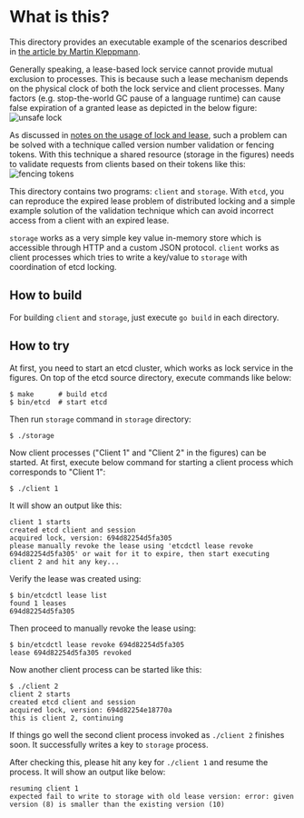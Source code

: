 # What is this?
This directory provides an executable example of the scenarios described in [the article by Martin Kleppmann][fencing].

Generally speaking, a lease-based lock service cannot provide mutual exclusion to processes. This is because such a lease mechanism depends on the physical clock of both the lock service and client processes. Many factors (e.g. stop-the-world GC pause of a language runtime) can cause false expiration of a granted lease as depicted in the below figure: ![unsafe lock][unsafe-lock]

As discussed in [notes on the usage of lock and lease][why], such a problem can be solved with a technique called version number validation or fencing tokens. With this technique a shared resource (storage in the figures) needs to validate requests from clients based on their tokens like this: ![fencing tokens][fencing-tokens]

This directory contains two programs: `client` and `storage`. With `etcd`, you can reproduce the expired lease problem of distributed locking and a simple example solution of the validation technique which can avoid incorrect access from a client with an expired lease.

`storage` works as a very simple key value in-memory store which is accessible through HTTP and a custom JSON protocol. `client` works as client processes which tries to write a key/value to `storage` with coordination of etcd locking.

## How to build

For building `client` and `storage`, just execute `go build` in each directory.

## How to try

At first, you need to start an etcd cluster, which works as lock service in the figures. On top of the etcd source directory, execute commands like below:
```
$ make      # build etcd
$ bin/etcd  # start etcd
```

Then run `storage` command in `storage` directory:
```
$ ./storage
```

Now client processes ("Client 1" and "Client 2" in the figures) can be started. At first, execute below command for starting a client process which corresponds to "Client 1":
```
$ ./client 1
```
It will show an output like this:
```
client 1 starts
created etcd client and session
acquired lock, version: 694d82254d5fa305
please manually revoke the lease using 'etcdctl lease revoke 694d82254d5fa305' or wait for it to expire, then start executing client 2 and hit any key...
```

Verify the lease was created using:
```
$ bin/etcdctl lease list
found 1 leases
694d82254d5fa305
```

Then proceed to manually revoke the lease using:
```
$ bin/etcdctl lease revoke 694d82254d5fa305
lease 694d82254d5fa305 revoked
```

Now another client process can be started like this:
```
$ ./client 2
client 2 starts
created etcd client and session
acquired lock, version: 694d82254e18770a
this is client 2, continuing
```
If things go well the second client process invoked as `./client 2` finishes soon. It successfully writes a key to `storage` process. 

After checking this, please hit any key for `./client 1` and resume the process. It will show an output like below:
```
resuming client 1
expected fail to write to storage with old lease version: error: given version (8) is smaller than the existing version (10)
```

[fencing]: https://martin.kleppmann.com/2016/02/08/how-to-do-distributed-locking.html
[fencing-tokens]: https://martin.kleppmann.com/2016/02/fencing-tokens.png
[unsafe-lock]: https://martin.kleppmann.com/2016/02/unsafe-lock.png
[why]: https://etcd.io/docs/next/learning/why/#notes-on-the-usage-of-lock-and-lease
